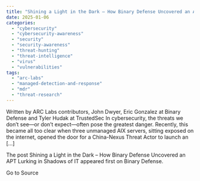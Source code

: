 ```yaml
---
title: "Shining a Light in the Dark – How Binary Defense Uncovered an APT Lurking in Shadows of IT"
date: 2025-01-06
categories: 
  - "cybersecurity"
  - "cybersecurity-awareness"
  - "security"
  - "security-awareness"
  - "threat-hunting"
  - "threat-intelligence"
  - "virus"
  - "vulnerabilities"
tags: 
  - "arc-labs"
  - "managed-detection-and-response"
  - "mdr"
  - "threat-research"
---
```


Written by ARC Labs contributors, John Dwyer, Eric Gonzalez at Binary Defense and Tyler Hudak at TrustedSec In cybersecurity, the threats we don’t see—or don’t expect—often pose the greatest danger. Recently, this became all too clear when three unmanaged AIX servers, sitting exposed on the internet, opened the door for a China-Nexus Threat Actor to launch an \[…\]

The post Shining a Light in the Dark – How Binary Defense Uncovered an APT Lurking in Shadows of IT appeared first on Binary Defense.

Go to Source
